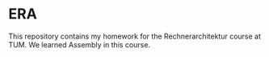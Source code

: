 # ERA

This repository contains my homework for the Rechnerarchitektur course at TUM. We learned Assembly in this course.

